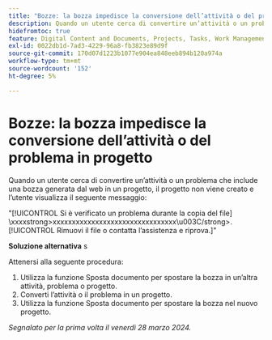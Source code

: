 ```yaml
---
title: "Bozze: la bozza impedisce la conversione dell’attività o del problema in progetto"
description: Quando un utente cerca di convertire un’attività o un problema che include una bozza generata dal web in un progetto, il progetto non viene creato e l’utente visualizza un messaggio. È disponibile una soluzione alternativa.
hidefromtoc: true
feature: Digital Content and Documents, Projects, Tasks, Work Management
exl-id: 0022db1d-7ad3-4229-96a8-fb3823e89d9f
source-git-commit: 170d07d1223b1077e904ea848eeb894b120a974a
workflow-type: tm+mt
source-wordcount: '152'
ht-degree: 5%

---
```


# Bozze: la bozza impedisce la conversione dell’attività o del problema in progetto

Quando un utente cerca di convertire un’attività o un problema che include una bozza generata dal web in un progetto, il progetto non viene creato e l’utente visualizza il seguente messaggio:

&quot;[!UICONTROL Si è verificato un problema durante la copia del file] \xxxxstrong>xxxxxxxxxxxxxxxxxxxxxxxxxxxxxxxx\u003C\/strong>. [!UICONTROL Rimuovi il file o contatta l’assistenza e riprova.]&quot;

**Soluzione alternativa** s

Attenersi alla seguente procedura:

1. Utilizza la funzione Sposta documento per spostare la bozza in un’altra attività, problema o progetto.
2. Converti l’attività o il problema in un progetto.
3. Utilizza la funzione Sposta documento per spostare la bozza nel nuovo progetto.

_Segnalato per la prima volta il venerdì 28 marzo 2024._

